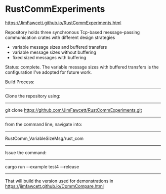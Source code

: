 # RustCommExperiments

https://JimFawcett.github.io/RustCommExperiments.html

Repository holds three synchronous Tcp-based message-passing communication crates with different design strategies
- variable message sizes and buffered transfers
- variable message sizes without buffering
- fixed sized messages with buffering

Status: complete. The variable message sizes with buffered transfers is the configuration I've adopted for future work.

Build Process:<hr />
Clone the repository using:<hr />
  git clone https://github.com/JimFawcett/RustCommExperiments.git<hr />
  from the command line, navigate into:<hr />
    RustComm_VariableSizeMsg/rust_com<hr />
Issue the command:<hr />
  cargo run --example test4 --release<hr />

That will build the version used for demonstrations in https://jimfawcett.github.io/CommCompare.html
